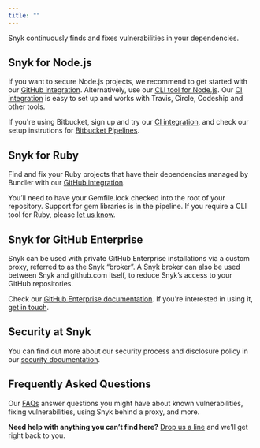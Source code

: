 ```yaml
---
title: ""
---
```


Snyk continuously finds and fixes vulnerabilities in your dependencies. 

## Snyk for Node.js

If you want to secure Node.js projects, we recommend to get started with our [GitHub integration](https://snyk.io/docs/github/). 
Alternatively, use our [CLI tool for Node.js](https://snyk.io/docs/using-snyk/). Our [CI integration](https://snyk.io/docs/ci/) is easy to set up and works with Travis, Circle, Codeship and other tools. 

If you're using Bitbucket, sign up and try our [CI integration](https://snyk.io/docs/ci/), and check our setup instrutions for [Bitbucket Pipelines](https://snyk.io/docs/bitbucket/).

## Snyk for Ruby

Find and fix your Ruby projects that have their dependencies managed by Bundler with our [GitHub integration](https://snyk.io/docs/github/). 

You’ll need to have your Gemfile.lock checked into the root of your repository. Support for gem libraries is in the pipeline.
If you require a CLI tool for Ruby, please [let us know](mailto:support@snyk.io).

## Snyk for GitHub Enterprise

Snyk can be used with private GitHub Enterprise installations via a custom proxy, referred to as the Snyk “broker”. A Snyk broker can also be used between Snyk and github.com itself, to reduce Snyk’s access to your GitHub repositories. 

Check our [GitHub Enterprise documentation](https://snyk.io/docs/snyk-broker/). If you're interested in using it, [get in touch](mailto:support@snyk.io).

## Security at Snyk

You can find out more about our security process and disclosure policy in our [security documentation](https://snyk.io/docs/security/).

## Frequently Asked Questions

Our [FAQs](https://snyk.io/docs/faqs/) answer questions you might have about known vulnerabilities, fixing vulnerabilities, using Snyk behind a proxy, and more.

**Need help with anything you can’t find here?** [Drop us a line](mailto:support@snyk.io) and we’ll get right back to you.
